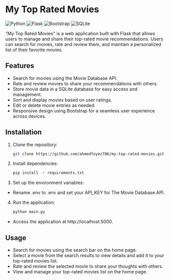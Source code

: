 # My Top Rated Movies

![Python](https://img.shields.io/badge/Python-3.9-blue.svg)
![Flask](https://img.shields.io/badge/Flask-2.1.0-brightgreen.svg)
![Bootstrap](https://img.shields.io/badge/Bootstrap-5.3.0-orange.svg)
![SQLite](https://img.shields.io/badge/SQLite-3.36.0-yellow.svg)

"My Top Rated Movies" is a web application built with Flask that allows users to manage and share their top-rated movie recommendations. Users can search for movies, rate and review them, and maintain a personalized list of their favorite movies.

## Features

- Search for movies using the Movie Database API.
- Rate and review movies to share your recommendations with others.
- Store movie data in a SQLite database for easy access and management.
- Sort and display movies based on user ratings.
- Edit or delete movie entries as needed.
- Responsive design using Bootstrap for a seamless user experience across devices.

## Installation

1. Clone the repository:

   ```bash
   git clone https://github.com/ahmedfoyez786/my-top-rated-movies.git
2. Install dependencies:
   ```bash
   pip install -r requirements.txt
3. Set up the environment variables:
- Rename .env to .env and set your API_KEY for The Movie Database API.
4. Run the application:
   ```bash
   python main.py
- Access the application at http://localhost:5000.

## Usage
- Search for movies using the search bar on the home page.
- Select a movie from the search results to view details and add it to your top-rated movies list.
- Rate and review the selected movie to share your thoughts with others.
- View and manage your top-rated movies list on the home page.

